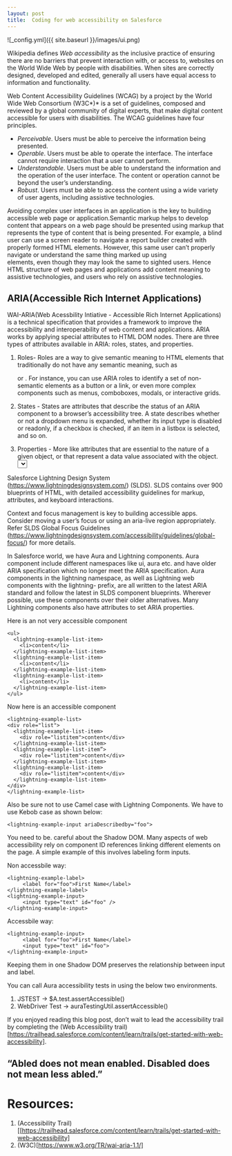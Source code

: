 ```yaml
---
layout: post
title:  Coding for web accessibility on Salesforce 
---
```

![_config.yml]({{ site.baseurl }}/images/ui.png)

Wikipedia defines *Web accessibility* as the inclusive practice of ensuring there are no barriers that prevent interaction with, or access to, websites on the World Wide Web by people with disabilities. When sites are correctly designed, developed and edited, generally all users have equal access to information and functionality.

Web Content Accessibility Guidelines (WCAG)  by  a project by the World Wide Web Consortium (W3C*)* is a set of guidelines, composed and reviewed by a global community of digital experts, that make digital content accessible for users with disabilities. The WCAG guidelines have four principles. 

* *Perceivable*. Users must be able to perceive the information being presented.
* *Operable*. Users must be able to operate the interface. The interface cannot require interaction that a user cannot perform.
* *Understandable*. Users must be able to understand the information and the operation of the user interface. The content or operation cannot be beyond the user’s understanding.
* *Robust*. Users must be able to access the content using a wide variety of user agents, including assistive technologies.

Avoiding complex user interfaces in an application is the key to building accessible web page or application.Semantic markup helps to develop content that appears on a web page should be presented using markup that represents the type of content that is being presented.   For example, a blind user can use a screen reader to navigate a report builder created with properly formed HTML <table> elements. However, this same user can’t properly navigate or understand the same thing marked up using <div> elements, even though they may look the same to sighted users. Hence HTML structure of web pages and applications add content meaning to assistive technologies, and users who rely on assistive technologies.

## ARIA(Accessible Rich Internet Applications)

WAI-ARIA(Web Acessbility Intiative - Accessible Rich Internet Applications) is a technical specification that provides a framework to improve the accessibility and interoperability of web content and applications. ARIA works by applying special attributes to HTML DOM nodes. There are three types of attributes available in ARIA: roles, states, and properties.

1. Roles- Roles are a way to give semantic meaning to HTML elements that traditionally do not have any semantic meaning, such as <div> or <span>. For instance, you can use ARIA roles to identify a set of non-semantic elements as a button or a link, or even more complex components such as menus, comboboxes, modals, or interactive grids. 

2. States - States are attributes that describe the status of an ARIA component to a browser’s accessibility tree. A state describes whether or not a dropdown menu is expanded, whether its input type is disabled or readonly, if a checkbox is checked, if an item in a listbox is selected, and so on. 

3. Properties - More like attributes that are essential to the nature of a given object, or that represent a data value associated with the object. <select> element can have multiple selections vs only one selection. 

 Salesforce Lightning Design System (https://www.lightningdesignsystem.com/) (SLDS). SLDS contains over 900 blueprints of HTML, with detailed accessibility guidelines for markup, attributes, and keyboard interactions. 

Context and focus management is key to building accessible apps. Consider moving a user’s focus or using an aria-live region appropriately. Refer  SLDS Global Focus Guidelines (https://www.lightningdesignsystem.com/accessibility/guidelines/global-focus/) for more details. 

In Salesforce world, we have Aura and Lightning components. Aura component include different namespaces like ui, aura etc. and have older ARIA specification which no longer meet the ARIA specification. Aura components in the lightning namespace, as well as Lightning web components with the lightning- prefix, are all written to the latest ARIA standard and follow the latest in SLDS component blueprints. Wherever possible, use these components over their older alternatives. Many Lightning components also have attributes to set ARIA properties.

Here is an not very accessible component

```
<ul>
  <lightning-example-list-item>
    <li>content</li>
  </lightning-example-list-item>
  <lightning-example-list-item>
    <li>content</li>
  </lightning-example-list-item>
  <lightning-example-list-item>
    <li>content</li>
  </lightning-example-list-item>
</ul>
```

Now here is an accessible component

```
<lightning-example-list>
<div role="list">
  <lightning-example-list-item>
    <div role="listitem">content</div>
  </lightning-example-list-item>
  <lightning-example-list-item”>
    <div role="listitem">content</div>
  </lightning-example-list-item>
  <lightning-example-list-item>
    <div role="listitem">content</div>
  </lightning-example-list-item>
</div>
</lightning-example-list>
```

Also be sure not to use Camel case with Lightning Components. We have to use Kebob case as shown below:

```
<lightning-example-input ariaDescribedby="foo">

```
You need to be. careful about the Shadow DOM. Many aspects of web accessibility rely on component ID references linking different elements on the page. A simple example of this involves labeling form inputs.

Non accessbile way:

```
<lightning-example-label>
     <label for="foo">First Name</label>
</lightning-example-label>
<lightning-example-input>
     <input type="text" id="foo" />
</lightning-example-input>

```
Accessbile way:

```
<lightning-example-input>
     <label for="foo">First Name</label>
     <input type="text" id="foo">
</lightning-example-input>

```

Keeping them in one Shadow DOM preserves the relationship between input and label.

You can call Aura accessibility tests in using the below two environments.

1. JSTEST -> $A.test.assertAccessible() 
2. WebDriver Test -> auraTestingUtil.assertAccessible() 

If you enjoyed reading this blog post, don’t wait to lead the accessibility trail by completing the (Web Accessibility trail)[https://trailhead.salesforce.com/content/learn/trails/get-started-with-web-accessibility]. 


## “Abled does not mean enabled. Disabled does not mean less abled.”

# Resources:

1. (Accessibility Trail)[[https://trailhead.salesforce.com/content/learn/trails/get-started-with-web-accessibility]
2. (W3C)[https://www.w3.org/TR/wai-aria-1.1/]

